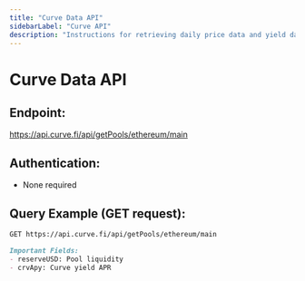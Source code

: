 ```yaml
---
title: "Curve Data API"
sidebarLabel: "Curve API"
description: "Instructions for retrieving daily price data and yield data from Curve using free public APIs."
---
```


# Curve Data API

## Endpoint:

https://api.curve.fi/api/getPools/ethereum/main

## Authentication:

- None required

## Query Example (GET request):

```bash
GET https://api.curve.fi/api/getPools/ethereum/main
```

```markdown
Important Fields:
- reserveUSD: Pool liquidity
- crvApy: Curve yield APR
```
